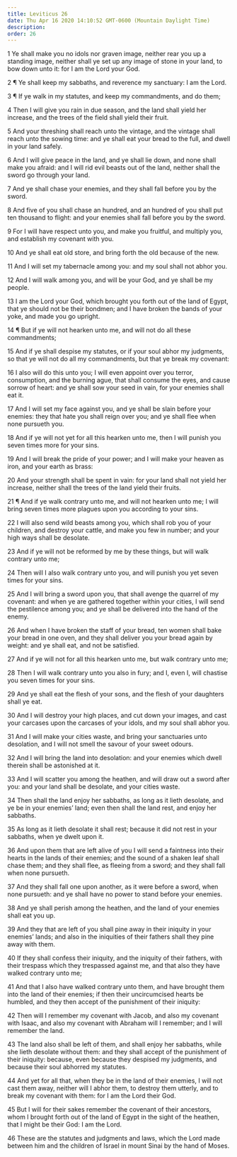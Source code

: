 ```yaml
---
title: Leviticus 26
date: Thu Apr 16 2020 14:10:52 GMT-0600 (Mountain Daylight Time)
description: 
order: 26
---
```


<p>
  1 Ye shall make you no idols nor graven image, neither rear you up a standing
  image, neither shall ye set up any image of stone in your land, to bow down
  unto it: for I am the Lord your God.
</p>
<p>
  2 &#xB6; Ye shall keep my sabbaths, and reverence my sanctuary: I am the Lord.
</p>
<p>
  3 &#xB6; If ye walk in my statutes, and keep my commandments, and do them;
</p>
<p>
  4 Then I will give you rain in due season, and the land shall yield her
  increase, and the trees of the field shall yield their fruit.
</p>
<p>
  5 And your threshing shall reach unto the vintage, and the vintage shall reach
  unto the sowing time: and ye shall eat your bread to the full, and dwell in
  your land safely.
</p>
<p>
  6 And I will give peace in the land, and ye shall lie down, and none shall
  make you afraid: and I will rid evil beasts out of the land, neither shall the
  sword go through your land.
</p>
<p>
  7 And ye shall chase your enemies, and they shall fall before you by the
  sword.
</p>
<p>
  8 And five of you shall chase an hundred, and an hundred of you shall put ten
  thousand to flight: and your enemies shall fall before you by the sword.
</p>
<p>
  9 For I will have respect unto you, and make you fruitful, and multiply you,
  and establish my covenant with you.
</p>
<p>
  10 And ye shall eat old store, and bring forth the old because of the new.
</p>
<p>
  11 And I will set my tabernacle among you: and my soul shall not abhor you.
</p>
<p>
  12 And I will walk among you, and will be your God, and ye shall be my people.
</p>
<p>
  13 I am the Lord your God, which brought you forth out of the land of Egypt,
  that ye should not be their bondmen; and I have broken the bands of your yoke,
  and made you go upright.
</p>
<p>
  14 &#xB6; But if ye will not hearken unto me, and will not do all these
  commandments;
</p>
<p>
  15 And if ye shall despise my statutes, or if your soul abhor my judgments, so
  that ye will not do all my commandments, but that ye break my covenant:
</p>
<p>
  16 I also will do this unto you; I will even appoint over you terror,
  consumption, and the burning ague, that shall consume the eyes, and cause
  sorrow of heart: and ye shall sow your seed in vain, for your enemies shall
  eat it.
</p>
<p>
  17 And I will set my face against you, and ye shall be slain before your
  enemies: they that hate you shall reign over you; and ye shall flee when none
  pursueth you.
</p>
<p>
  18 And if ye will not yet for all this hearken unto me, then I will punish you
  seven times more for your sins.
</p>
<p>
  19 And I will break the pride of your power; and I will make your heaven as
  iron, and your earth as brass:
</p>
<p>
  20 And your strength shall be spent in vain: for your land shall not yield her
  increase, neither shall the trees of the land yield their fruits.
</p>
<p>
  21 &#xB6; And if ye walk contrary unto me, and will not hearken unto me; I
  will bring seven times more plagues upon you according to your sins.
</p>
<p>
  22 I will also send wild beasts among you, which shall rob you of your
  children, and destroy your cattle, and make you few in number; and your high
  ways shall be desolate.
</p>
<p>
  23 And if ye will not be reformed by me by these things, but will walk
  contrary unto me;
</p>
<p>
  24 Then will I also walk contrary unto you, and will punish you yet seven
  times for your sins.
</p>
<p>
  25 And I will bring a sword upon you, that shall avenge the quarrel of my
  covenant: and when ye are gathered together within your cities, I will send
  the pestilence among you; and ye shall be delivered into the hand of the
  enemy.
</p>
<p>
  26 And when I have broken the staff of your bread, ten women shall bake your
  bread in one oven, and they shall deliver you your bread again by weight: and
  ye shall eat, and not be satisfied.
</p>
<p>
  27 And if ye will not for all this hearken unto me, but walk contrary unto me;
</p>
<p>
  28 Then I will walk contrary unto you also in fury; and I, even I, will
  chastise you seven times for your sins.
</p>
<p>
  29 And ye shall eat the flesh of your sons, and the flesh of your daughters
  shall ye eat.
</p>
<p>
  30 And I will destroy your high places, and cut down your images, and cast
  your carcases upon the carcases of your idols, and my soul shall abhor you.
</p>
<p>
  31 And I will make your cities waste, and bring your sanctuaries unto
  desolation, and I will not smell the savour of your sweet odours.
</p>
<p>
  32 And I will bring the land into desolation: and your enemies which dwell
  therein shall be astonished at it.
</p>
<p>
  33 And I will scatter you among the heathen, and will draw out a sword after
  you: and your land shall be desolate, and your cities waste.
</p>
<p>
  34 Then shall the land enjoy her sabbaths, as long as it lieth desolate, and
  ye be in your enemies&#x2019; land; even then shall the land rest, and enjoy
  her sabbaths.
</p>
<p>
  35 As long as it lieth desolate it shall rest; because it did not rest in your
  sabbaths, when ye dwelt upon it.
</p>
<p>
  36 And upon them that are left alive of you I will send a faintness into their
  hearts in the lands of their enemies; and the sound of a shaken leaf shall
  chase them; and they shall flee, as fleeing from a sword; and they shall fall
  when none pursueth.
</p>
<p>
  37 And they shall fall one upon another, as it were before a sword, when none
  pursueth: and ye shall have no power to stand before your enemies.
</p>
<p>
  38 And ye shall perish among the heathen, and the land of your enemies shall
  eat you up.
</p>
<p>
  39 And they that are left of you shall pine away in their iniquity in your
  enemies&#x2019; lands; and also in the iniquities of their fathers shall they
  pine away with them.
</p>
<p>
  40 If they shall confess their iniquity, and the iniquity of their fathers,
  with their trespass which they trespassed against me, and that also they have
  walked contrary unto me;
</p>
<p>
  41 And that I also have walked contrary unto them, and have brought them into
  the land of their enemies; if then their uncircumcised hearts be humbled, and
  they then accept of the punishment of their iniquity:
</p>
<p>
  42 Then will I remember my covenant with Jacob, and also my covenant with
  Isaac, and also my covenant with Abraham will I remember; and I will remember
  the land.
</p>
<p>
  43 The land also shall be left of them, and shall enjoy her sabbaths, while
  she lieth desolate without them: and they shall accept of the punishment of
  their iniquity: because, even because they despised my judgments, and because
  their soul abhorred my statutes.
</p>
<p>
  44 And yet for all that, when they be in the land of their enemies, I will not
  cast them away, neither will I abhor them, to destroy them utterly, and to
  break my covenant with them: for I am the Lord their God.
</p>
<p>
  45 But I will for their sakes remember the covenant of their ancestors, whom I
  brought forth out of the land of Egypt in the sight of the heathen, that I
  might be their God: I am the Lord.
</p>
<p>
  46 These are the statutes and judgments and laws, which the Lord made between
  him and the children of Israel in mount Sinai by the hand of Moses.
</p>
